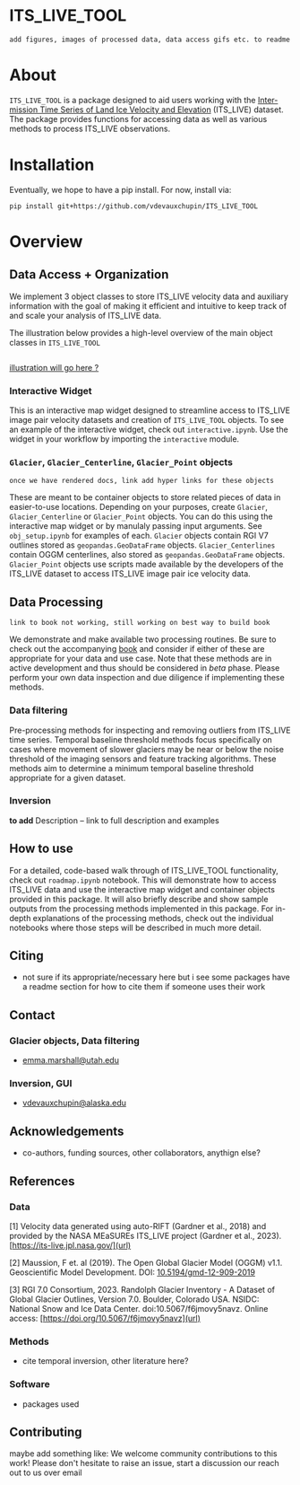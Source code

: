 # ITS_LIVE_TOOL

```{note}
add figures, images of processed data, data access gifs etc. to readme 
```

# About

`ITS_LIVE_TOOL` is a package designed to aid users working with the
[Inter-mission Time Series of Land Ice Velocity and Elevation](link)
(ITS_LIVE) dataset. The package provides functions for accessing data as
well as various methods to process ITS_LIVE observations. 

# Installation 

Eventually, we hope to have a pip install. For now, install via:

`pip install git+https://github.com/vdevauxchupin/ITS_LIVE_TOOL`

# Overview
 
## Data Access + Organization

We implement 3 object classes to store ITS_LIVE velocity data and auxiliary information with the goal of making it efficient and intuitive to keep track of and scale your analysis of ITS_LIVE data. 

The illustration below provides a high-level overview of the main object classes in `ITS_LIVE_TOOL`

```{note}still need to decide on final figure for this?
```
[illustration will go here ? ]()


### Interactive Widget

This is an interactive map widget designed to streamline access to ITS_LIVE image pair velocity datasets and creation of `ITS_LIVE_TOOL` objects. To see an example of the interactive widget, check out `interactive.ipynb`. Use the widget in your workflow by importing the `interactive` module.

### `Glacier`, `Glacier_Centerline`, `Glacier_Point` objects
```{note}
once we have rendered docs, link add hyper links for these objects
```

These are meant to be container objects to store related pieces of data in easier-to-use locations. Depending on your purposes, create `Glacier`, `Glacier_Centerline` or `Glacier_Point` objects. You can do this using the interactive map widget or by manulaly passing input arguments. See `obj_setup.ipynb` for examples of each. `Glacier` objects contain RGI V7 outlines stored as `geopandas.GeoDataFrame` objects. `Glacier_Centerlines` contain OGGM centerlines, also stored as `geopandas.GeoDataFrame` objects. `Glacier_Point` objects use scripts made available by the developers of the ITS_LIVE dataset to access ITS_LIVE image pair ice velocity data. 

## Data Processing

```{note}
link to book not working, still working on best way to build book 
```

We demonstrate and make available two processing routines. Be sure to
check out the accompanying [book]() and consider if either of these are
appropriate for your data and use case. Note that these methods are in
active development and thus should be considered in *beta* phase. Please
perform your own data inspection and due diligence if implementing these
methods.

### Data filtering 

Pre-processing methods for inspecting and removing outliers from ITS_LIVE time series. Temporal baseline threshold methods focus specifically on cases where movement of slower glaciers may be near or below the noise threshold of the imaging sensors and feature tracking algorithms. These methods aim to determine a minimum temporal baseline threshold appropriate for a given dataset. 

### Inversion

**to add** Description – link to full description and examples

## How to use

For a detailed, code-based walk through of ITS_LIVE_TOOL functionality, check out `roadmap.ipynb` notebook. This will demonstrate how to access ITS_LIVE data and use the interactive map widget and container objects provided in this package. It will also briefly describe and show sample outputs from the processing methods implemented in this package. For in-depth explanations of the processing methods, check out the individual notebooks where those steps will be described in much more detail.

## Citing 
- not sure if its appropriate/necessary here but i see some packages have a readme section for how to cite them if someone uses their work

## Contact

### Glacier objects, Data filtering
- emma.marshall@utah.edu
  
### Inversion, GUI
- vdevauxchupin@alaska.edu

## Acknowledgements
- co-authors, funding sources, other collaborators, anythign else?

## References

### Data
<a id="1">[1]</a> 
Velocity data generated using auto-RIFT (Gardner et al., 2018) and provided by the NASA MEaSUREs ITS_LIVE project (Gardner et al., 2023). [https://its-live.jpl.nasa.gov/](url)

<a id="2">[2]</a>
Maussion, F et. al (2019).
The Open Global Glacier Model (OGGM) v1.1.
Geoscientific Model Development.
DOI: [10.5194/gmd-12-909-2019](url)

<a id="3">[3]</a>
RGI 7.0 Consortium, 2023. Randolph Glacier Inventory - A Dataset of Global Glacier Outlines, Version 7.0. Boulder, Colorado USA. NSIDC: National Snow and Ice Data Center. doi:10.5067/f6jmovy5navz. Online access: [https://doi.org/10.5067/f6jmovy5navz](url)

### Methods 
- cite temporal inversion, other literature here?
### Software
- packages used

## Contributing
maybe add something like: We welcome community contributions to this work! Please don't hesitate to raise an issue, start a discussion our reach out to us over email
